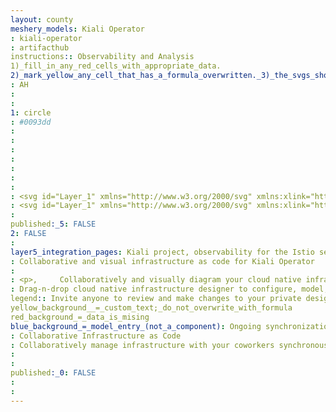 ```yaml
---
layout: county 
meshery_models: Kiali Operator
: kiali-operator
: artifacthub
instructions:: Observability and Analysis
1)_fill_in_any_red_cells_with_appropriate_data.
2)_mark_yellow_any_cell_that_has_a_formula_overwritten._3)_the_svgs_shouldn't_have_xml_header_they_are_added_programmatically_through_workflows: Monitoring
: AH
: 
: 
1: circle
: #0093dd
: 
: 
: 
: 
: 
: 
: 
: <svg id="Layer_1" xmlns="http://www.w3.org/2000/svg" xmlns:xlink="http://www.w3.org/1999/xlink" viewBox="0 0 1280 1280" style="enable-background:new 0 0 1280 1280"><style>.st0{fill:#013144}.st1{fill:#0093dd}</style><g><path class="st0" d="M810.9 180.9c-253.6.0-459.1 205.5-459.1 459.1s205.5 459.1 459.1 459.1S1270 893.6 1270 640 1064.5 180.9 810.9 180.9zM810.9 1029.2c-215 0-389.2-174.3-389.2-389.2.0-215 174.3-389.2 389.2-389.2S1200.1 425 1200.1 640 1025.9 1029.2 810.9 1029.2z"></path><path class="st1" d="M653.3 284c-136.4 60.5-231.6 197.1-231.6 356 0 158.8 95.2 295.5 231.6 356 98.4-87.1 160.4-214.3 160.4-356C813.7 498.3 751.6 371.1 653.3 284z"></path><path class="st1" d="M351.8 640c0-109.8 38.6-210.5 102.8-289.5-39.6-18.2-83.6-28.3-130-28.3C150.9 322.2 10 464.5 10 640s140.9 317.8 314.6 317.8c46.3.0 90.4-10.1 130-28.3C390.3 850.5 351.8 749.8 351.8 640z"></path></g></svg>
: <svg id="Layer_1" xmlns="http://www.w3.org/2000/svg" xmlns:xlink="http://www.w3.org/1999/xlink" viewBox="0 0 1280 1280" style="enable-background:new 0 0 1280 1280"><style>.st0{fill:#ffffff}.st1{fill:#ffffff}</style><g><path class="st0" d="M810.9 180.9c-253.6.0-459.1 205.5-459.1 459.1s205.5 459.1 459.1 459.1S1270 893.6 1270 640 1064.5 180.9 810.9 180.9zM810.9 1029.2c-215 0-389.2-174.3-389.2-389.2.0-215 174.3-389.2 389.2-389.2S1200.1 425 1200.1 640 1025.9 1029.2 810.9 1029.2z"></path><path class="st1" d="M653.3 284c-136.4 60.5-231.6 197.1-231.6 356 0 158.8 95.2 295.5 231.6 356 98.4-87.1 160.4-214.3 160.4-356C813.7 498.3 751.6 371.1 653.3 284z"></path><path class="st1" d="M351.8 640c0-109.8 38.6-210.5 102.8-289.5-39.6-18.2-83.6-28.3-130-28.3C150.9 322.2 10 464.5 10 640s140.9 317.8 314.6 317.8c46.3.0 90.4-10.1 130-28.3C390.3 850.5 351.8 749.8 351.8 640z"></path></g></svg>
: 
published:_5: FALSE
2: FALSE
: 
layer5_integration_pages: Kiali project, observability for the Istio service mesh
: Collaborative and visual infrastructure as code for Kiali Operator
: 
: <p>,     Collaboratively and visually diagram your cloud native infrastructure with GitOps-style pipeline integration. Design, test, and manage configuration your Kubernetes-based, containerized applications as a visual topology., </p>, <p>,     Looking for best practice cloud native design and deployment best practices? Choose from thousands of pre-built components in MeshMap. Choose from hundreds of ready-made design patterns by importing templates from Meshery Catalog or use our low code designer, MeshMap, to create and deploy your own cloud native infrastructure designs., </p>
: Drag-n-drop cloud native infrastructure designer to configure, model, and deploy your workloads.
legend:: Invite anyone to review and make changes to your private designs.
yellow_background__=_custom_text;_do_not_overwrite_with_formula
red_background_=_data_is_mising
blue_background_=_model_entry_(not_a_component): Ongoing synchronization of Kubernetes configuration and changes across any number of clusters.
: Collaborative Infrastructure as Code
: Collaboratively manage infrastructure with your coworkers synchronously sharing the same designs.
: 
: 
published:_0: FALSE
: 
: 
---
```

